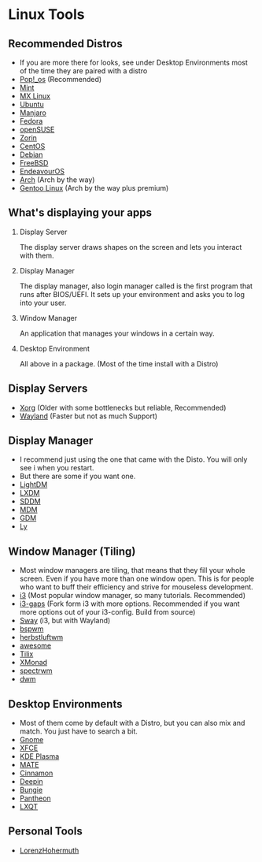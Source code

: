 # Linux Tools

## Recommended  Distros
- If you are more there for looks, see under Desktop Environments most of the time they are paired with a distro
- [Pop!_os](https://pop.system76.com/) (Recommended)
- [Mint](https://linuxmint.com/)
- [MX Linux](https://mxlinux.org/)
- [Ubuntu](https://ubuntu.com/)
- [Manjaro](https://manjaro.org/)
- [Fedora](https://fedoraproject.org/de/)
- [openSUSE](https://www.opensuse.org/)
- [Zorin](https://zorin.com/os/)
- [CentOS](https://www.centos.org/)
- [Debian](https://www.debian.org/index.de.html)
- [FreeBSD](https://www.freebsd.org/de/)
- [EndeavourOS](https://endeavouros.com/)
- [Arch](https://archlinux.org/) (Arch by the way)
- [Gentoo Linux](https://www.gentoo.org/) (Arch by the way plus premium)
## What's displaying your apps
  1. Display Server

     The display server draws shapes on the screen and lets you interact with them.  
  
  2. Display Manager

     The display manager, also login manager called is the first program that runs after BIOS/UEFI.
     It sets up your environment and asks you to log into your user.
  
  4. Window Manager

      An application that manages your windows in a certain way.
    
  5. Desktop Environment

      All above in a package. (Most of the time install with a Distro)
## Display Servers
- [Xorg](https://wiki.archlinux.org/title/xorg) (Older with some bottlenecks but reliable, Recommended)
- [Wayland](https://wayland.freedesktop.org/) (Faster but not as much Support)

## Display Manager
- I recommend just using the one that came with the Disto. You will only see i when you restart.
- But there are some if you want one.
- [LightDM](https://wiki.archlinux.org/title/LightDM)
- [LXDM](https://wiki.archlinux.org/title/LXDM)
- [SDDM](https://wiki.archlinux.org/title/SDDM)
- [MDM](https://github.com/linuxmint/mdm)
- [GDM](https://wiki.archlinux.org/title/GDM)
- [Ly](https://github.com/fairyglade/ly)

## Window Manager (Tiling)
- Most window managers are tiling, that means that they fill your whole screen. Even if you have more than one window open. This is for people who want to buff their efficiency and strive for mouseless development.
- [i3](https://i3wm.org/) (Most popular window manager, so many tutorials. Recommended)
- [i3-gaps](https://github.com/Airblader/i3) (Fork form i3 with more options. Recommended if you want more options out of your i3-config. Build from source)
- [Sway](https://swaywm.org/?ref=itsfoss.com) (i3, but with Wayland)
- [bspwm](https://github.com/baskerville/bspwm)
- [herbstluftwm](http://www.herbstluftwm.org/)
- [awesome](https://awesomewm.org/index.html)
- [Tilix](https://www.tecmint.com/tilix-gtk3-tiling-terminal-emulator-for-linux/)
- [XMonad](https://xmonad.org/)
- [spectrwm](https://github.com/conformal/spectrwm)
- [dwm](https://wiki.archlinux.org/title/dwm)

## Desktop Environments
- Most of them come by default with a Distro, but you can also mix and match. You just have to search a bit.
- [Gnome](https://www.gnome.org/)
- [XFCE](https://www.xfce.org/)
- [KDE Plasma](https://kde.org/de/plasma-desktop/)
- [MATE](https://mate-desktop.org/)
- [Cinnamon](https://projects.linuxmint.com/cinnamon/)
- [Deepin](https://www.deepin.org/index/en)
- [Bungie](https://buddiesofbudgie.org/)
- [Pantheon](https://elementary.io/)
- [LXQT](https://lxqt-project.org/)

## Personal Tools
- [LorenzHohermuth](https://safe-save-4fb.notion.site/Linux-Workflow-i3-f0e13afb09534a20ba9001797653d65a?pvs=4)
